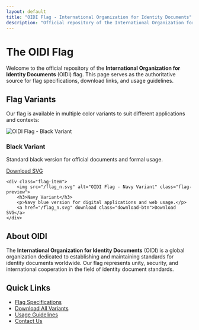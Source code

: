 ```yaml
---
layout: default
title: "OIDI Flag - International Organization for Identity Documents"
description: "Official repository of the International Organization for Identity Documents (OIDI) flag, available in multiple color variants with detailed specifications."
---
```


# The <span class="org-name">OIDI</span> Flag

Welcome to the official repository of the **International Organization for Identity Documents** (<span class="org-name">OIDI</span>) flag. This page serves as the authoritative source for flag specifications, download links, and usage guidelines.

## Flag Variants

Our flag is available in multiple color variants to suit different applications and contexts:

<div class="flag-gallery">
    <div class="flag-item">
        <img src="/flag_b.svg" alt="OIDI Flag - Black Variant" class="flag-preview">
        <h3>Black Variant</h3>
        <p>Standard black version for official documents and formal usage.</p>
        <a href="/flag_b.svg" download class="download-btn">Download SVG</a>
    </div>
    
    <div class="flag-item">
        <img src="/flag_n.svg" alt="OIDI Flag - Navy Variant" class="flag-preview">
        <h3>Navy Variant</h3>
        <p>Navy blue version for digital applications and web usage.</p>
        <a href="/flag_n.svg" download class="download-btn">Download SVG</a>
    </div>
</div>

## About <span class="org-name">OIDI</span>

The **International Organization for Identity Documents** (<span class="org-name">OIDI</span>) is a global organization dedicated to establishing and maintaining standards for identity documents worldwide. Our flag represents unity, security, and international cooperation in the field of identity document standards.

## Quick Links

- [Flag Specifications](/specifications)
- [Download All Variants](/download)
- [Usage Guidelines](/about)
- [Contact Us](/contact)
